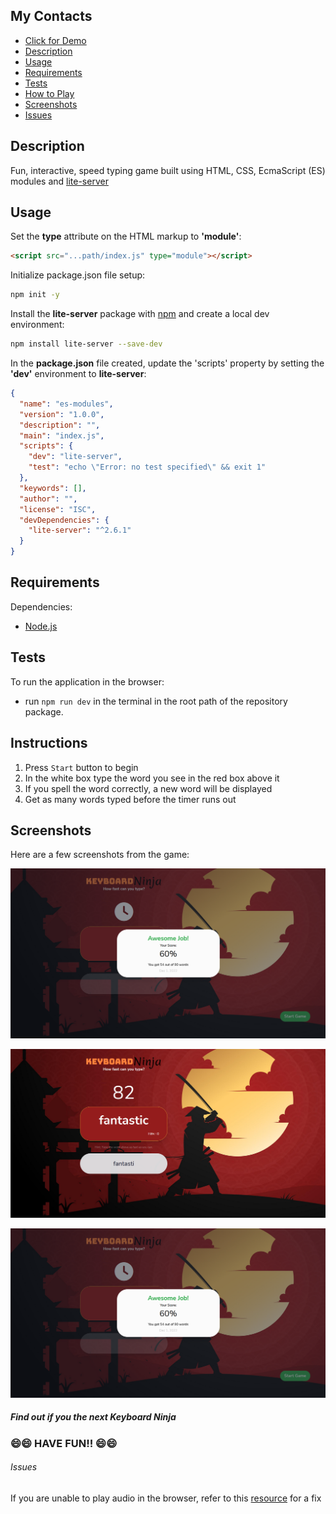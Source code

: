 ## My Contacts
 
- [Click for Demo](https://moorebarrett-jodiann.github.io/keyboard-ninja/)
- [Description](#description)
- [Usage](#usage)
- [Requirements](#requirements)
- [Tests](#tests)
- [How to Play](#instructions)
- [Screenshots](#screenshots)
- [Issues](#issues)

## Description

Fun, interactive, speed typing game built using HTML, CSS, EcmaScript (ES) modules and [lite-server](https://www.npmjs.com/package/light-server)

## Usage

Set the **type** attribute on the HTML markup to **'module'**:

```html
<script src="...path/index.js" type="module"></script>
```

Initialize package.json file setup:

```sh
npm init -y
```

Install the **lite-server** package with [npm](https://www.npmjs.org/) and create a local dev environment:

```sh
npm install lite-server --save-dev
```

In the **package.json** file created, update the 'scripts' property by setting the **'dev'** environment to **lite-server**:

```json
{
  "name": "es-modules",
  "version": "1.0.0",
  "description": "",
  "main": "index.js",
  "scripts": {
    "dev": "lite-server",
    "test": "echo \"Error: no test specified\" && exit 1"
  },
  "keywords": [],
  "author": "",
  "license": "ISC",
  "devDependencies": {
    "lite-server": "^2.6.1"
  }
}
```

## Requirements

Dependencies:
- [Node.js](https://nodejs.org/)

## Tests

To run the application in the browser:

- run `npm run dev` in the terminal in the root path of the repository package.

## Instructions

1. Press ```Start``` button to begin
2. In the white box type the word you see in the red box above it
3. If you spell the word correctly, a new word will be displayed
4. Get as many words typed before the timer runs out

## Screenshots

Here are a few screenshots from the game:

![Splash Screen](./src/images/game-screenshots/scoreboard.png?raw=true "Game Splash Screen")

![Game](./src/images/game-screenshots/game-in-progress-with-timer-countdown.png?raw=true "Game in Progress")

![Game](./src/images/game-screenshots/scoreboard.png?raw=true "Game in Progress")

##### Find out if you the next Keyboard Ninja ####
### 😄😄 HAVE FUN!! 😄😄 ###


###### Issues

If you are unable to play audio in the browser, refer to this  [resource](https://www.alphr.com/fixes-sound-not-working-chrome/) for a fix